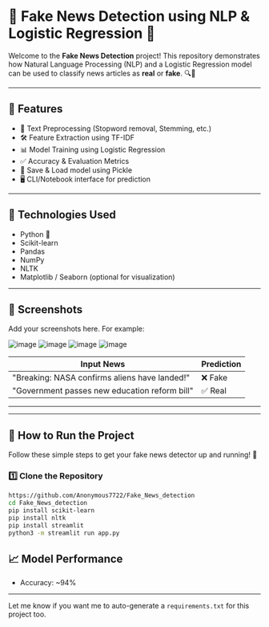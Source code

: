 # 📰 Fake News Detection using NLP & Logistic Regression 🧠

Welcome to the **Fake News Detection** project! This repository demonstrates how Natural Language Processing (NLP) and a Logistic Regression model can be used to classify news articles as **real** or **fake**. 🔍🧾

---

## 🚀 Features

- 🧹 Text Preprocessing (Stopword removal, Stemming, etc.)
- 🛠️ Feature Extraction using TF-IDF
- 📊 Model Training using Logistic Regression
- ✅ Accuracy & Evaluation Metrics
- 💾 Save & Load model using Pickle
- 🖥️ CLI/Notebook interface for prediction

---

## 🧰 Technologies Used

- Python 🐍
- Scikit-learn
- Pandas
- NumPy
- NLTK
- Matplotlib / Seaborn (optional for visualization)

---

## 📸 Screenshots

Add your screenshots here. For example:

![image](https://github.com/user-attachments/assets/2abc7d4b-93f2-4cc5-9b2a-af043f705d7f)
![image](https://github.com/user-attachments/assets/8a42ccf2-58ca-4572-8696-07a89f175ed8)
![image](https://github.com/user-attachments/assets/1c0c0745-f8e1-4939-a6b0-cc538137d236)
![image](https://github.com/user-attachments/assets/9405b04f-3e8a-427a-858d-50667f66b333)


| Input News | Prediction |
|------------|-------------|
| "Breaking: NASA confirms aliens have landed!" | ❌ Fake |
| "Government passes new education reform bill" | ✅ Real |

> 

---


---

## 🧪 How to Run the Project

Follow these simple steps to get your fake news detector up and running! 🚀

### 1️⃣ Clone the Repository
```bash
https://github.com/Anonymous7722/Fake_News_detection
cd Fake_News_detection
pip install scikit-learn
pip install nltk
pip install streamlit
python3 -m streamlit run app.py
```
## 📈 Model Performance

- Accuracy: ~94%


---

Let me know if you want me to auto-generate a `requirements.txt` for this project too.

